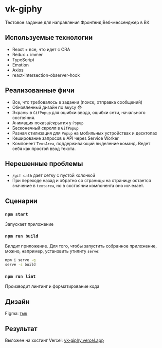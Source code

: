 # vk-giphy

Тестовое задание для направления Фронтенд Веб-мессенджер в ВК

## Используемые технологии

- React + все, что идет с CRA
- Redux + immer
- TypeScript
- Emotion
- Axios
- react-intersection-observer-hook

## Реализованные фичи

- Все, что требовалось в задании (поиск, отправка сообщений)
- Обновленный дизайн по вкусу 😳
- Экраны в `GifPopup` для ошибки ввода, ошибки сети, начального состояния.
- Анимация показа/скрытия у `Popup`
- Бесконечный скролл в `GifPopup`
- Разная стилизация для `Popup` на мобильных устройствах и десктопах
- Кеширование запросов к API через Service Worker
- Компонент `TextArea`, поддерживающий выделение команд. Ведет себя как простой ввод текста.

## Нерешенные проблемы

- `/gif cath` дает сетку с пустой колонкой
- При переходе назад и обратно со страницы на страницу остается значение в `textarea`, но в состоянии компонента оно исчезает.

## Сценарии

### `npm start`

Запускает приложение

### `npm run build`

Билдит приложение. Для того, чтобы запустить собранное приложение, можно, например, установить утилиту `serve`:

```bash
npm i serve -g
serve -s build
```

### `npm run lint`

Производит линтинг и форматирование кода

## Дизайн

Figma: [тык](https://www.figma.com/file/0TS8WolgTbY1dgMomWYZKL/GIF-Picker-VK2022)

## Результат

Выложен на хостинг Vercel: [vk-giphy.vercel.app](https://vk-giphy.vercel.app)